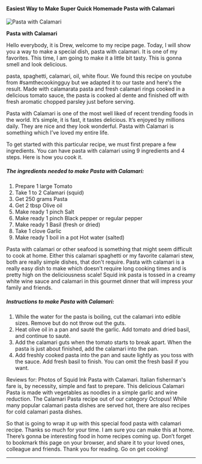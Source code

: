             

#### Easiest Way to Make Super Quick Homemade Pasta with Calamari

![Pasta with Calamari](https://img-global.cpcdn.com/recipes/5469449762111488/751x532cq70/pasta-with-calamari-recipe-main-photo.jpg)

**Pasta with Calamari**

Hello everybody, it is Drew, welcome to my recipe page. Today, I will show you a way to make a special dish, pasta with calamari. It is one of my favorites. This time, I am going to make it a little bit tasty. This is gonna smell and look delicious.

pasta, spaghetti, calamari, oil, white flour. We found this recipe on youtube from #samthecookingguy but we adapted it to our taste and here's the result. Made with calamarata pasta and fresh calamari rings cooked in a delicious tomato sauce, the pasta is cooked al dente and finished off with fresh aromatic chopped parsley just before serving.

Pasta with Calamari is one of the most well liked of recent trending foods in the world. It’s simple, it is fast, it tastes delicious. It’s enjoyed by millions daily. They are nice and they look wonderful. Pasta with Calamari is something which I’ve loved my entire life.

To get started with this particular recipe, we must first prepare a few ingredients. You can have pasta with calamari using 9 ingredients and 4 steps. Here is how you cook it.

##### The ingredients needed to make Pasta with Calamari:

1.  Prepare 1 large Tomato
2.  Take 1 to 2 Calamari (squid)
3.  Get 250 grams Pasta
4.  Get 2 tbsp Olive oil
5.  Make ready 1 pinch Salt
6.  Make ready 1 pinch Black pepper or regular pepper
7.  Make ready 1 Basil (fresh or dried)
8.  Take 1 clove Garlic
9.  Make ready 1 boil in a pot Hot water (salted)

Pasta with calamari or other seafood is something that might seem difficult to cook at home. Either this calamari spaghetti or my favorite calamari stew, both are really simple dishes, that don't require. Pasta with calamari is a really easy dish to make which doesn't require long cooking times and is pretty high on the deliciousness scale! Squid ink pasta is tossed in a creamy white wine sauce and calamari in this gourmet dinner that will impress your family and friends.

##### Instructions to make Pasta with Calamari:

1.  While the water for the pasta is boiling, cut the calamari into edible sizes. Remove but do not throw out the guts.
2.  Heat olive oil in a pan and sauté the garlic. Add tomato and dried basil, and continue to sauté.
3.  Add the calamari guts when the tomato starts to break apart. When the pasta is just about finished, add the calamari into the pan.
4.  Add freshly cooked pasta into the pan and saute lightly as you toss with the sauce. Add fresh basil to finish. You can omit the fresh basil if you want.

Reviews for: Photos of Squid Ink Pasta with Calamari. Italian fisherman's fare is, by necessity, simple and fast to prepare. This delicious Calamari Pasta is made with vegetables as noodles in a simple garlic and wine reduction. The Calamari Pasta recipe out of our category Octopus! While many popular calamari pasta dishes are served hot, there are also recipes for cold calamari pasta dishes.

So that is going to wrap it up with this special food pasta with calamari recipe. Thanks so much for your time. I am sure you can make this at home. There’s gonna be interesting food in home recipes coming up. Don’t forget to bookmark this page on your browser, and share it to your loved ones, colleague and friends. Thank you for reading. Go on get cooking!

* * *